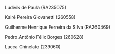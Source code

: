 Ludivik de Paula  (RA235075)

Kairé Pereira Giovanetti (260558)

Guilherme Henrique Ferreira da Silva (RA260469)

Pedro Antônio Félix Borges (260628)

Lucca Chinelato (239060)
